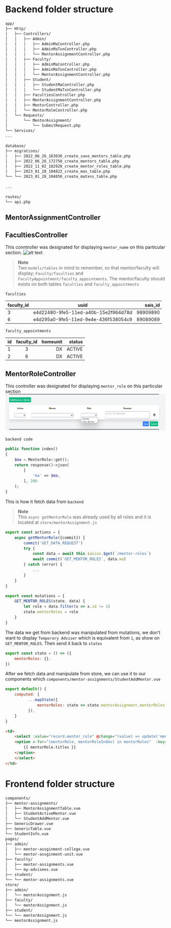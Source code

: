 # Backend folder structure

```shell
app/
├── Http/
│   ├── Controllers/
│   │   ├── Admin/
│   │   │   ├── AdminMaController.php
│   │   │   ├── AdminMaTxnController.php
│   │   │   └── MentorAssignmentController.php
│   │   ├── Faculty/
│   │   │   ├── AdminMaController.php
│   │   │   ├── AdminMaTxnController.php
│   │   │   └── MentorAssignmentController.php
│   │   ├── Student/
│   │   │   ├── StudentMaController.php
│   │   │   └── StudentMaTxnController.php
│   │   ├── FacultiesController.php
│   │   ├── MentorAssignmentController.php
│   │   ├── MentorController.php
│   │   └── MentorRoleController.php
│   └── Requests/
│       └── MentorAssignment/
│           └── SubmitRequest.php
└── Services/
...

database/
├── migrations/
│   ├── 2022_06_26_163036_create_save_mentors_table.php
│   ├── 2022_06_26_172750_create_mentors_table.php
│   ├── 2022_11_02_182928_create_mentor_roles_table.php
│   ├── 2023_01_28_104822_create_mas_table.php
└── └── 2023_01_28_104850_create_matxns_table.php

...

routes/
└── api.php
```

<!-- ## AdminMaController.php

'Ma' stands for MentorAssignment; inside this controller we have this `index` and `update` :

```php
public function index(Request $request, TagProcessor $tagProcessor)
{
    $request->merge(['access_permission' => 'tags']);
    $ma = Ma::filter($request, $tagProcessor);
    
    if($request->has('items')) {
        $ma = $ma->paginate($request->items);
    } else {
        $ma = $ma->get();
    }
    
    return response()->json([
        'ma' => $ma
    ],200);
}
``` -->


## MentorAssignmentController


## FacultiesController
This conntroller was designated for displaying `mentor_name` on this particular section. 
![alt text](https://github.com/Jicoy/amis-docs/blob/main/assets/mentor-assignment/Screenshot-2023-02-19-100353.png)
> **Note**  
> Two `models/tables` in mind to remember, so that mentor/faculty will display; `Faculty/faculties` and `FacultyAppointment/faculty_appointments`.
The mentor/faculty should exists on both tables `faculties` and `faculty_appointments`
```shell
faculties
```
| faculty_id    |                 uuid                 | sais_id  |
| ------------- |:------------------------------------:| -------: |
| 3             | e4d22480-9fe5-11ed-a40b-15e2f964d78d | 98909890 |
| 6             | e4d295a0-9fe5-11ed-9e4e-436f538054c9 | 89089089 |

```shell
faculty_appointments
```
| id    |  faculty_id  |  homeunit  |  status   |
| ----- |:------------:| ----------:|----------:|
| 1     |      3       |    DX      |  ACTIVE   |
| 2     |      6       |    DX      |  ACTIVE   |




## MentorRoleController
This controller was designated for displaying `mentor_role` on this particular section  
![alt text](https://github.com/Jicoy/amis-docs/blob/main/assets/mentor-assignment/Screenshot-2023-02-18-223518.png)

`backend code`
```php
public function index()
{
    $ma = MentorRole::get();
    return response()->json(
        [
            'ma' => $ma,
        ], 200
    );
}
```
This is how it fetch data from `backend`
> **Note**  
> This `async getMentorRole` was already used by all roles and it is located at `store/mentorAssignment.js`

```javascript
export const actions = {
    async getMentorRole({commit}) {
        commit('GET_DATA_REQUEST')
        try {
            const data = await this.$axios.$get(`/mentor-roles`)
            await commit('GET_MENTOR_ROLES', data.ma)
        } catch (error) {
            ...
        }
    }
}
```

```javascript
export const mutations = {
    GET_MENTOR_ROLES(state, data) {
        let role = data.filter(x => x.id != 1)
        state.mentorRoles = role
    }
}
```
The data we get from backend was manipulated from mutations, we don't want to display `Temporary Adviser` which is equivalent from `1`, as show on `GET_MENTOR_ROLES`. Then send it back to `states`
```javascript
export const state = () => ({
    mentorRoles: {},
})
```
After we fetch data and manipulate from store, we can use it to our components which `components/mentor-assignments/StudentAddMentor.vue`
```javascript
export default() {
    computed: {
          ...mapState({
              mentorRoles: state => state.mentorAssignment.mentorRoles
          }),
    }
}
```

```html
<td>
    <select :value="record.mentor_role" @change="(value) => update('mentor_role', record.id, value)" class="text-md border border-gray-400 rounded p-1">
    <option v-for="(mentorRole, mentorRoleIndex) in mentorRoles"  :key="mentorRoleIndex" :value="mentorRole.id">
        {{ mentorRole.titles }}
    </option>
    </select>
</td>
```



# Frontend folder structure

```shell
components/
├── mentor-assignments/
│   ├── MentorAssignmentTable.vue
│   ├── StudentActiveMentor.vue
│   └── StudentAddMentor.vue
├── GenericDrawer.vue  
├── GenericTable.vue  
└── StudentInfo.vue  
pages/
├── admin/
│   ├── mentor-assginment-college.vue
│   └── mentor-assginment-unit.vue
├── faculty/
│   ├── mentor-assignments.vue
│   └── my-advisees.vue
├── student/
└── └── mentor-assignments.vue
store/
├── admin/
│   └── mentorAssignment.js
├── faculty/
│   └── mentorAssignment.js
├── student/
└── └── mentorAssignment.js
└── mentorAssignment.js
```

